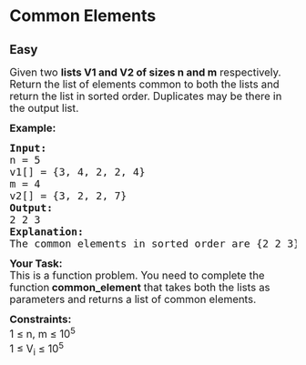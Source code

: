 # Common Elements
## Easy 
<div class="problem-statement">
                <p></p><p><span style="font-size:18px">Given two <strong>lists V1 and V2 of sizes n and m</strong> respectively. Return the list of elements common to both the lists and return the list in sorted order. Duplicates may be there in the output list.</span></p>

<p><strong><span style="font-size:18px">Example:</span></strong></p>

<pre style="position: relative;"><strong><span style="font-size:18px">Input:</span></strong>
<span style="font-size:18px">n = 5
v1[] = {3, 4, 2, 2, 4}
m = 4
v2[] = {3, 2, 2, 7}</span>
<strong><span style="font-size:18px">Output:</span></strong>
<span style="font-size:18px">2 2 3</span>
<strong><span style="font-size:18px">Explanation:</span></strong>
<span style="font-size:18px">The common elements in sorted order are {2 2 3}</span><div class="open_grepper_editor" title="Edit &amp; Save To Grepper"></div></pre>

<p><span style="font-size:18px"><strong>Your Task:</strong><br>
This is a function problem. You need to complete the function<strong> common_element</strong> that takes both the lists as parameters and returns a list of common elements. </span></p>

<p><span style="font-size:18px"><strong>Constraints:</strong><br>
1 ≤ n, m ≤ 10<sup>5</sup><br>
1 ≤ V<sub>i</sub> ≤ 10<sup>5</sup></span></p>
 <p></p>
            </div>